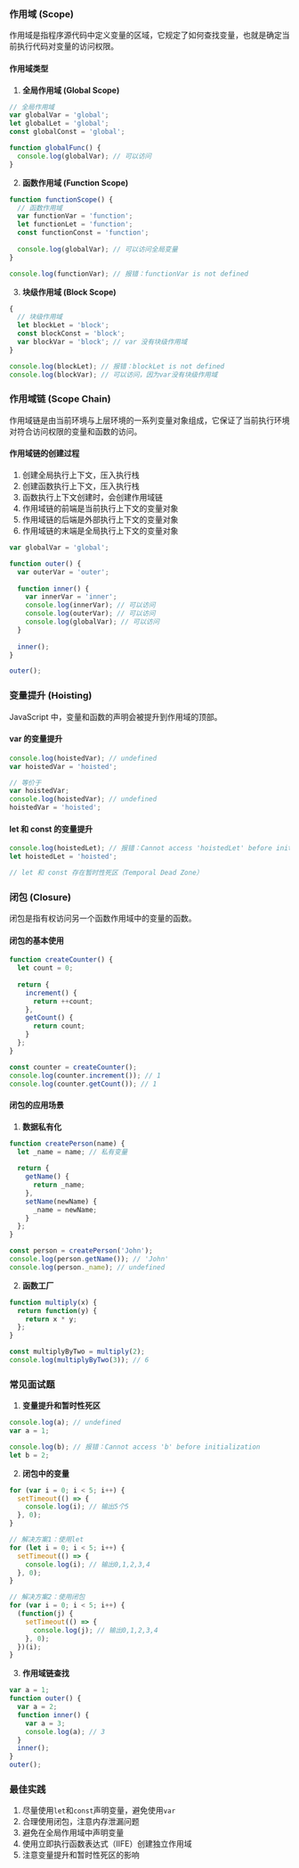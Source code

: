 ### 作用域 (Scope)
作用域是指程序源代码中定义变量的区域，它规定了如何查找变量，也就是确定当前执行代码对变量的访问权限。

#### 作用域类型
1. **全局作用域 (Global Scope)**
```js
// 全局作用域
var globalVar = 'global';
let globalLet = 'global';
const globalConst = 'global';

function globalFunc() {
  console.log(globalVar); // 可以访问
}
```

2. **函数作用域 (Function Scope)**
```js
function functionScope() {
  // 函数作用域
  var functionVar = 'function';
  let functionLet = 'function';
  const functionConst = 'function';
  
  console.log(globalVar); // 可以访问全局变量
}

console.log(functionVar); // 报错：functionVar is not defined
```

3. **块级作用域 (Block Scope)**
```js
{
  // 块级作用域
  let blockLet = 'block';
  const blockConst = 'block';
  var blockVar = 'block'; // var 没有块级作用域
}

console.log(blockLet); // 报错：blockLet is not defined
console.log(blockVar); // 可以访问，因为var没有块级作用域
```

### 作用域链 (Scope Chain)
作用域链是由当前环境与上层环境的一系列变量对象组成，它保证了当前执行环境对符合访问权限的变量和函数的访问。

#### 作用域链的创建过程
1. 创建全局执行上下文，压入执行栈
2. 创建函数执行上下文，压入执行栈
3. 函数执行上下文创建时，会创建作用域链
4. 作用域链的前端是当前执行上下文的变量对象
5. 作用域链的后端是外部执行上下文的变量对象
6. 作用域链的末端是全局执行上下文的变量对象

```js
var globalVar = 'global';

function outer() {
  var outerVar = 'outer';
  
  function inner() {
    var innerVar = 'inner';
    console.log(innerVar); // 可以访问
    console.log(outerVar); // 可以访问
    console.log(globalVar); // 可以访问
  }
  
  inner();
}

outer();
```

### 变量提升 (Hoisting)
JavaScript 中，变量和函数的声明会被提升到作用域的顶部。

#### var 的变量提升
```js
console.log(hoistedVar); // undefined
var hoistedVar = 'hoisted';

// 等价于
var hoistedVar;
console.log(hoistedVar); // undefined
hoistedVar = 'hoisted';
```

#### let 和 const 的变量提升
```js
console.log(hoistedLet); // 报错：Cannot access 'hoistedLet' before initialization
let hoistedLet = 'hoisted';

// let 和 const 存在暂时性死区（Temporal Dead Zone）
```

### 闭包 (Closure)
闭包是指有权访问另一个函数作用域中的变量的函数。

#### 闭包的基本使用
```js
function createCounter() {
  let count = 0;
  
  return {
    increment() {
      return ++count;
    },
    getCount() {
      return count;
    }
  };
}

const counter = createCounter();
console.log(counter.increment()); // 1
console.log(counter.getCount()); // 1
```

#### 闭包的应用场景
1. **数据私有化**
```js
function createPerson(name) {
  let _name = name; // 私有变量
  
  return {
    getName() {
      return _name;
    },
    setName(newName) {
      _name = newName;
    }
  };
}

const person = createPerson('John');
console.log(person.getName()); // 'John'
console.log(person._name); // undefined
```

2. **函数工厂**
```js
function multiply(x) {
  return function(y) {
    return x * y;
  };
}

const multiplyByTwo = multiply(2);
console.log(multiplyByTwo(3)); // 6
```

### 常见面试题
1. **变量提升和暂时性死区**
```js
console.log(a); // undefined
var a = 1;

console.log(b); // 报错：Cannot access 'b' before initialization
let b = 2;
```

2. **闭包中的变量**
```js
for (var i = 0; i < 5; i++) {
  setTimeout(() => {
    console.log(i); // 输出5个5
  }, 0);
}

// 解决方案1：使用let
for (let i = 0; i < 5; i++) {
  setTimeout(() => {
    console.log(i); // 输出0,1,2,3,4
  }, 0);
}

// 解决方案2：使用闭包
for (var i = 0; i < 5; i++) {
  (function(j) {
    setTimeout(() => {
      console.log(j); // 输出0,1,2,3,4
    }, 0);
  })(i);
}
```

3. **作用域链查找**
```js
var a = 1;
function outer() {
  var a = 2;
  function inner() {
    var a = 3;
    console.log(a); // 3
  }
  inner();
}
outer();
```

### 最佳实践
1. 尽量使用`let`和`const`声明变量，避免使用`var`
2. 合理使用闭包，注意内存泄漏问题
3. 避免在全局作用域中声明变量
4. 使用立即执行函数表达式（IIFE）创建独立作用域
5. 注意变量提升和暂时性死区的影响